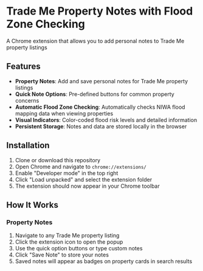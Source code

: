 # Trade Me Property Notes with Flood Zone Checking

A Chrome extension that allows you to add personal notes to Trade Me property listings

## Features

- **Property Notes**: Add and save personal notes for Trade Me property listings
- **Quick Note Options**: Pre-defined buttons for common property concerns
- **Automatic Flood Zone Checking**: Automatically checks NIWA flood mapping data when viewing properties
- **Visual Indicators**: Color-coded flood risk levels and detailed information
- **Persistent Storage**: Notes and data are stored locally in the browser

## Installation

1. Clone or download this repository
2. Open Chrome and navigate to `chrome://extensions/`
3. Enable "Developer mode" in the top right
4. Click "Load unpacked" and select the extension folder
5. The extension should now appear in your Chrome toolbar

## How It Works

### Property Notes
1. Navigate to any Trade Me property listing
2. Click the extension icon to open the popup
3. Use the quick option buttons or type custom notes
4. Click "Save Note" to store your notes
5. Saved notes will appear as badges on property cards in search results

